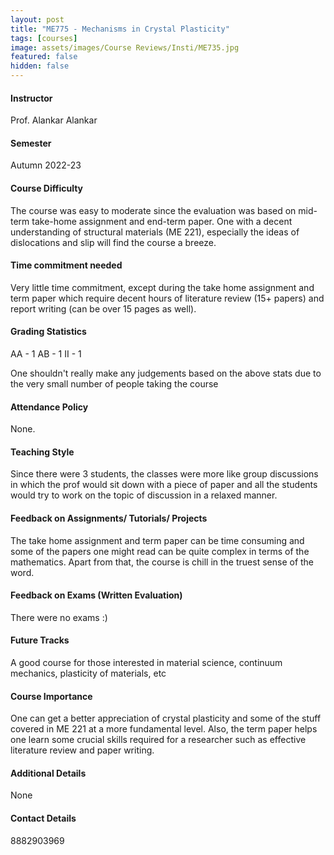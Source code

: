 ```yaml
---
layout: post
title: "ME775 - Mechanisms in Crystal Plasticity"
tags: [courses]
image: assets/images/Course Reviews/Insti/ME735.jpg
featured: false
hidden: false
---
```


#### Instructor
Prof. Alankar Alankar

#### Semester
Autumn 2022-23

#### Course Difficulty
The course was easy to moderate since the evaluation was based on mid-term take-home assignment and end-term paper. One with a decent understanding of structural materials (ME 221), especially the ideas of dislocations and slip will find the course a breeze.

#### Time commitment needed
Very little time commitment, except during the take home assignment and term paper which require decent hours of literature review (15+ papers) and report writing (can be over 15 pages as well).

#### Grading Statistics
AA - 1
AB - 1
II - 1

One shouldn't really make any judgements based on the above stats due to the very small number of people taking the course

#### Attendance Policy
None.

#### Teaching Style
Since there were 3 students, the classes were more like group discussions in which the prof would sit down with a piece of paper and all the students would try to work on the topic of discussion in a relaxed manner.

#### Feedback on Assignments/ Tutorials/ Projects
The take home assignment and term paper can be time consuming and some of the papers one might read can be quite complex in terms of the mathematics. Apart from that, the course is chill in the truest sense of the word.

#### Feedback on Exams (Written Evaluation)
There were no exams :)

#### Future Tracks
A good course for those interested in material science, continuum mechanics, plasticity of materials, etc

#### Course Importance
One can get a better appreciation of crystal plasticity and some of the stuff covered in ME 221 at a more fundamental level. Also, the term paper helps one learn some crucial skills required for a researcher such as effective literature review and paper writing.

#### Additional Details
None

#### Contact Details
8882903969

